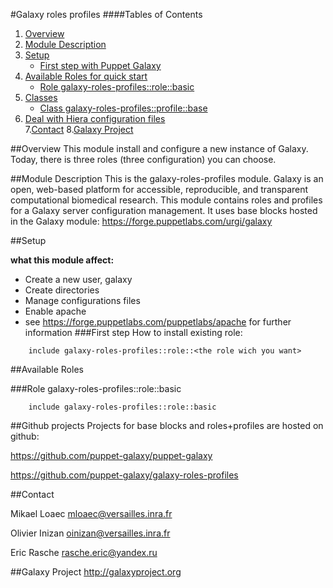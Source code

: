 #Galaxy roles profiles
####Tables of Contents
1. [Overview](#overview)
2. [Module Description](#module-description)
3. [Setup](#setup)
    * [First step with Puppet Galaxy](#start-with-galaxy)
4. [Available Roles for quick start](#roles)
    * [Role galaxy-roles-profiles::role::basic](#role-basic)
5. [Classes](#classes)
    * [Class galaxy-roles-profiles::profile::base](#class-base)
6. [Deal with Hiera configuration files](#hiera)   
7.[Contact](#contact)
8.[Galaxy Project](#galaxy)

##Overview
This module install and configure a new instance of Galaxy. Today, there is three roles (three configuration) you can choose.

##Module Description
This is the galaxy-roles-profiles module. Galaxy is an open, web-based platform for accessible, reproducible, and transparent computational biomedical research.
This module contains roles and profiles for a Galaxy server configuration management.
It uses base blocks hosted in the Galaxy module: https://forge.puppetlabs.com/urgi/galaxy

##Setup

**what this module affect:**
* Create a new user, galaxy
* Create directories
* Manage configurations files
* Enable apache
 * see https://forge.puppetlabs.com/puppetlabs/apache for further information
###First step
How to install existing role:

```puppet
	include galaxy-roles-profiles::role::<the role wich you want>
```
##Available Roles 

###Role galaxy-roles-profiles::role::basic
```puppet
	include galaxy-roles-profiles::role::basic
```

##Github projects
Projects for base blocks and roles+profiles are hosted on github:


https://github.com/puppet-galaxy/puppet-galaxy


https://github.com/puppet-galaxy/galaxy-roles-profiles

##Contact

Mikael Loaec    mloaec@versailles.inra.fr


Olivier Inizan  oinizan@versailles.inra.fr


Eric Rasche     rasche.eric@yandex.ru

##Galaxy Project
http://galaxyproject.org
